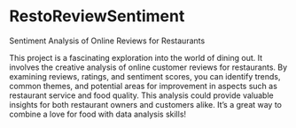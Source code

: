 # RestoReviewSentiment
Sentiment Analysis of Online Reviews for Restaurants

This project is a fascinating exploration into the world of dining out. It involves the creative analysis of online customer reviews for restaurants. By examining reviews, ratings, and sentiment scores, you can identify trends, common themes, and potential areas for improvement in aspects such as restaurant service and food quality. This analysis could provide valuable insights for both restaurant owners and customers alike. It’s a great way to combine a love for food with data analysis skills!
